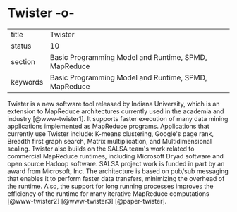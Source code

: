 # Twister -o-


|          |                                                      |
| -------- | ---------------------------------------------------- |
| title    | Twister                                              | 
| status   | 10                                                   |
| section  | Basic Programming Model and Runtime, SPMD, MapReduce |
| keywords | Basic Programming Model and Runtime, SPMD, MapReduce |



Twister is a new software tool released by Indiana University, which
is an extension to MapReduce architectures currently used in the
academia and industry [@www-twister1]. It supports faster
execution of many data mining applications implemented as MapReduce
programs. Applications that currently use Twister include: K-means
clustering, Google's page rank, Breadth first graph search, Matrix
multiplication, and Multidimensional scaling. Twister also builds on
the SALSA team's work related to commercial MapReduce runtimes,
including Microsoft Dryad software and open source Hadoop
software. SALSA project work is funded in part by an award from
Microsoft, Inc. The architecture is based on pub/sub messaging that
enables it to perform faster data transfers, minimizing the overhead
of the runtime. Also, the support for long running processes improves
the efficiency of the runtime for many iterative MapReduce
computations [@www-twister2] [@www-twister3] [@paper-twister].




